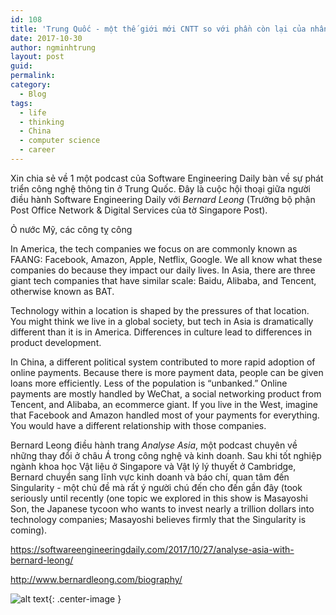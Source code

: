 ```yaml
---
id: 108
title: 'Trung Quốc - một thế giới mới CNTT so với phần còn lại của nhân loại'
date: 2017-10-30
author: ngminhtrung
layout: post
guid: 
permalink: 
category:
  - Blog
tags:
  - life
  - thinking
  - China
  - computer science
  - career
---
```


Xin chia sẻ về 1 một podcast của Software Engineering Daily bàn về sự phát triển công nghệ thông tin ở Trung Quốc. Đây là cuộc hội thoại giữa người điều hành Software Engineering Daily với *Bernard Leong* (Trưởng bộ phận Post Office Network & Digital Services của tờ Singapore Post).

Ỏ nước Mỹ, các công tỵ công 

In America, the tech companies we focus on are commonly known as FAANG: Facebook, Amazon, Apple, Netflix, Google. We all know what these companies do because they impact our daily lives. In Asia, there are three giant tech companies that have similar scale: Baidu, Alibaba, and Tencent, otherwise known as BAT.

Technology within a location is shaped by the pressures of that location. You might think we live in a global society, but tech in Asia is dramatically different than it is in America. Differences in culture lead to differences in product development.

In China, a different political system contributed to more rapid adoption of online payments. Because there is more payment data, people can be given loans more efficiently. Less of the population is “unbanked.” Online payments are mostly handled by WeChat, a social networking product from Tencent, and Alibaba, an ecommerce giant. If you live in the West, imagine that Facebook and Amazon handled most of your payments for everything. You would have a different relationship with those companies.

Bernard Leong điều hành trang *Analyse Asia*, một podcast chuyên về những thay đổi ở châu Á trong công nghệ và kinh doanh. Sau khi tốt nghiệp ngành khoa học Vật liệu ở Singapore và Vật lý lý thuyết ở Cambridge, Bernard chuyển sang lĩnh vực kinh doanh và báo chí, quan tâm đến Singularity - một chủ đề mà rất ý người chú đến cho đến gần đây (took seriously until recently (one topic we explored in this show is Masayoshi Son, the Japanese tycoon who wants to invest nearly a trillion dollars into technology companies; Masayoshi believes firmly that the Singularity is coming).

https://softwareengineeringdaily.com/2017/10/27/analyse-asia-with-bernard-leong/

http://www.bernardleong.com/biography/


![alt text][photo00]{: .center-image }

[photo00]: https://ngminhtrung.github.io/images/PostIMG/20171015-img-00.png "Xác vali lên và đi"

[photo01]: https://ngminhtrung.github.io/images/PostIMG/20171015-img-01.png "Kế hoạch cho 6 - 9 tháng tới"




